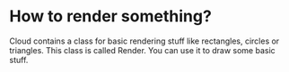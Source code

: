 # How to render something?
Cloud contains a class for basic rendering stuff like rectangles, circles or triangles.
This class is called Render. You can use it to draw some basic stuff.